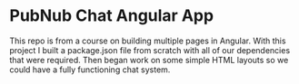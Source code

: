 # PubNub Chat Angular App

This repo is from a course on building multiple pages in Angular.  With this
project I built a package.json file from scratch with all of our dependencies
that were required.  Then began work on some simple HTML layouts so we could
have a fully functioning chat system.
